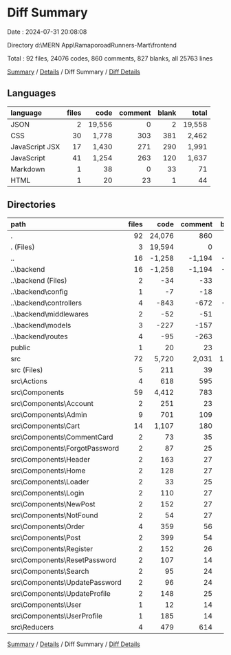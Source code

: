 # Diff Summary

Date : 2024-07-31 20:08:08

Directory d:\\MERN App\\RamaporoadRunners-Mart\\frontend

Total : 92 files,  24076 codes, 860 comments, 827 blanks, all 25763 lines

[Summary](results.md) / [Details](details.md) / Diff Summary / [Diff Details](diff-details.md)

## Languages
| language | files | code | comment | blank | total |
| :--- | ---: | ---: | ---: | ---: | ---: |
| JSON | 2 | 19,556 | 0 | 2 | 19,558 |
| CSS | 30 | 1,778 | 303 | 381 | 2,462 |
| JavaScript JSX | 17 | 1,430 | 271 | 290 | 1,991 |
| JavaScript | 41 | 1,254 | 263 | 120 | 1,637 |
| Markdown | 1 | 38 | 0 | 33 | 71 |
| HTML | 1 | 20 | 23 | 1 | 44 |

## Directories
| path | files | code | comment | blank | total |
| :--- | ---: | ---: | ---: | ---: | ---: |
| . | 92 | 24,076 | 860 | 827 | 25,763 |
| . (Files) | 3 | 19,594 | 0 | 35 | 19,629 |
| .. | 16 | -1,258 | -1,194 | -343 | -2,795 |
| ..\\backend | 16 | -1,258 | -1,194 | -343 | -2,795 |
| ..\\backend (Files) | 2 | -34 | -33 | -27 | -94 |
| ..\\backend\\config | 1 | -7 | -18 | -2 | -27 |
| ..\\backend\\controllers | 4 | -843 | -672 | -210 | -1,725 |
| ..\\backend\\middlewares | 2 | -52 | -51 | -26 | -129 |
| ..\\backend\\models | 3 | -227 | -157 | -36 | -420 |
| ..\\backend\\routes | 4 | -95 | -263 | -42 | -400 |
| public | 1 | 20 | 23 | 1 | 44 |
| src | 72 | 5,720 | 2,031 | 1,134 | 8,885 |
| src (Files) | 5 | 211 | 39 | 66 | 316 |
| src\\Actions | 4 | 618 | 595 | 94 | 1,307 |
| src\\Components | 59 | 4,412 | 783 | 914 | 6,109 |
| src\\Components\\Account | 2 | 251 | 23 | 63 | 337 |
| src\\Components\\Admin | 9 | 701 | 109 | 169 | 979 |
| src\\Components\\Cart | 14 | 1,107 | 180 | 252 | 1,539 |
| src\\Components\\CommentCard | 2 | 73 | 35 | 12 | 120 |
| src\\Components\\ForgotPassword | 2 | 87 | 25 | 15 | 127 |
| src\\Components\\Header | 2 | 163 | 27 | 40 | 230 |
| src\\Components\\Home | 2 | 128 | 27 | 29 | 184 |
| src\\Components\\Loader | 2 | 33 | 25 | 8 | 66 |
| src\\Components\\Login | 2 | 110 | 27 | 21 | 158 |
| src\\Components\\NewPost | 2 | 152 | 27 | 22 | 201 |
| src\\Components\\NotFound | 2 | 54 | 27 | 10 | 91 |
| src\\Components\\Order | 4 | 359 | 56 | 60 | 475 |
| src\\Components\\Post | 2 | 399 | 54 | 74 | 527 |
| src\\Components\\Register | 2 | 152 | 26 | 29 | 207 |
| src\\Components\\ResetPassword | 2 | 107 | 14 | 16 | 137 |
| src\\Components\\Search | 2 | 95 | 24 | 18 | 137 |
| src\\Components\\UpdatePassword | 2 | 96 | 24 | 19 | 139 |
| src\\Components\\UpdateProfile | 2 | 148 | 25 | 31 | 204 |
| src\\Components\\User | 1 | 12 | 14 | 3 | 29 |
| src\\Components\\UserProfile | 1 | 185 | 14 | 23 | 222 |
| src\\Reducers | 4 | 479 | 614 | 60 | 1,153 |

[Summary](results.md) / [Details](details.md) / Diff Summary / [Diff Details](diff-details.md)
